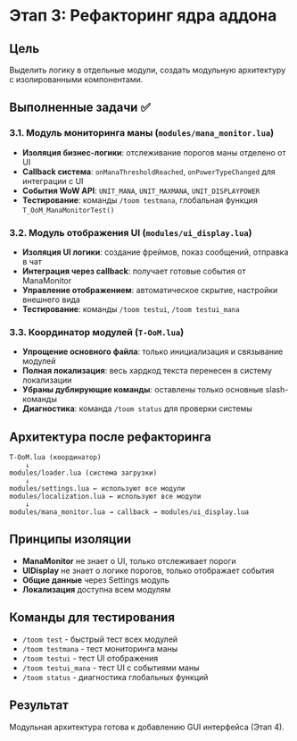 # Этап 3: Рефакторинг ядра аддона

## Цель
Выделить логику в отдельные модули, создать модульную архитектуру с изолированными компонентами.

## Выполненные задачи ✅

### 3.1. Модуль мониторинга маны (`modules/mana_monitor.lua`)
- **Изоляция бизнес-логики**: отслеживание порогов маны отделено от UI
- **Callback система**: `onManaThresholdReached`, `onPowerTypeChanged` для интеграции с UI
- **События WoW API**: `UNIT_MANA`, `UNIT_MAXMANA`, `UNIT_DISPLAYPOWER`
- **Тестирование**: команды `/toom testmana`, глобальная функция `T_OoM_ManaMonitorTest()`

### 3.2. Модуль отображения UI (`modules/ui_display.lua`)
- **Изоляция UI логики**: создание фреймов, показ сообщений, отправка в чат
- **Интеграция через callback**: получает готовые события от ManaMonitor
- **Управление отображением**: автоматическое скрытие, настройки внешнего вида
- **Тестирование**: команды `/toom testui`, `/toom testui_mana`

### 3.3. Координатор модулей (`T-OoM.lua`)
- **Упрощение основного файла**: только инициализация и связывание модулей
- **Полная локализация**: весь хардкод текста перенесен в систему локализации
- **Убраны дублирующие команды**: оставлены только основные slash-команды
- **Диагностика**: команда `/toom status` для проверки системы

## Архитектура после рефакторинга

```
T-OoM.lua (координатор)
    ↓
modules/loader.lua (система загрузки)
    ↓
modules/settings.lua ← используют все модули
modules/localization.lua ← используют все модули
    ↓
modules/mana_monitor.lua → callback → modules/ui_display.lua
```

## Принципы изоляции

- **ManaMonitor** не знает о UI, только отслеживает пороги
- **UIDisplay** не знает о логике порогов, только отображает события
- **Общие данные** через Settings модуль
- **Локализация** доступна всем модулям

## Команды для тестирования

- `/toom test` - быстрый тест всех модулей
- `/toom testmana` - тест мониторинга маны
- `/toom testui` - тест UI отображения
- `/toom testui_mana` - тест UI с событиями маны
- `/toom status` - диагностика глобальных функций

## Результат

Модульная архитектура готова к добавлению GUI интерфейса (Этап 4).
